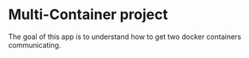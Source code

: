 # Multi-Container project

The goal of this app is to understand how to get two docker containers communicating.